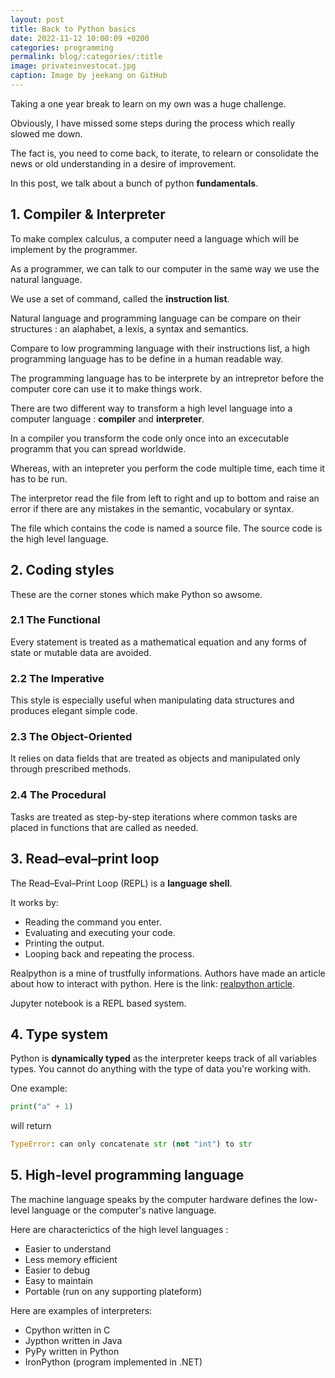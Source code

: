 ```yaml
---
layout: post
title: Back to Python basics
date: 2022-11-12 10:00:09 +0200
categories: programming
permalink: blog/:categories/:title
image: privateinvestocat.jpg
caption: Image by jeekang on GitHub
---
```

Taking a one year break to learn on my own was a huge challenge.

Obviously, I have missed some steps during the process which really slowed me down.

The fact is, you need to come back, to iterate, to relearn or consolidate the news or old understanding in a desire of improvement.

In this post, we talk about a bunch of python **fundamentals**.

## 1. Compiler & Interpreter

To make complex calculus, a computer need a language which will be implement by the programmer.

As a programmer, we can talk to our computer in the same way we use the natural language.

We use a set of command, called the **instruction list**.

Natural language and programming language can be compare on their structures : an alaphabet, a lexis, a syntax and semantics.

Compare to low programming language with their instructions list, a high programming language has to be define in a human readable way.

The programming language has to be interprete by an intrepretor before the computer core can use it to make things work.

There are two different way to transform a high level language into a computer language : **compiler** and **interpreter**.

In a compiler you transform the code only once into an excecutable programm that you can spread worldwide.

Whereas, with an intepreter you perform the code multiple time, each time it has to be run.

The interpretor read the file from left to right and up to bottom and raise an error if there are any mistakes in the semantic, vocabulary or syntax.

The file which contains the code is named a source file.
The source code is the high level language.

## 2. Coding styles

These are the corner stones which make Python so awsome.

### 2.1 The Functional

Every statement is treated as a mathematical equation and any forms of state or mutable data are avoided.

### 2.2 The Imperative

This style is especially useful when manipulating data structures and produces elegant simple code.

### 2.3 The Object-Oriented

It relies on data fields that are treated as objects and manipulated only through prescribed methods.

### 2.4 The Procedural

Tasks are treated as step-by-step iterations where common tasks are placed in functions that are called as needed.

## 3. Read–eval–print loop

The Read–Eval–Print Loop (REPL) is a **language shell**.

It works by:

+ Reading the command you enter.
+ Evaluating and executing your code.
+ Printing the output.
+ Looping back and repeating the process.

Realpython is a mine of trustfully informations. Authors have made an article about how to interact with python.
Here is the link: [realpython article](https://realpython.com/interacting-with-python/).

Jupyter notebook is a REPL based system.

## 4. Type system

Python is **dynamically typed** as the interpreter keeps track of all variables types.
You cannot do anything with the type of data you're working with.

One example:

```py
print("a" + 1)
```

will return

```py
TypeError: can only concatenate str (not "int") to str
```

## 5. High-level programming language

The machine language speaks by the computer hardware defines the low-level language or the computer's native language.

Here are characterictics of the high level languages :

+ Easier to understand
+ Less memory efficient
+ Easier to debug
+ Easy to maintain
+ Portable (run on any supporting plateform)

Here are examples of interpreters:

+ Cpython written in C
+ Jypthon written in Java
+ PyPy written in Python
+ IronPython (program implemented in .NET)
